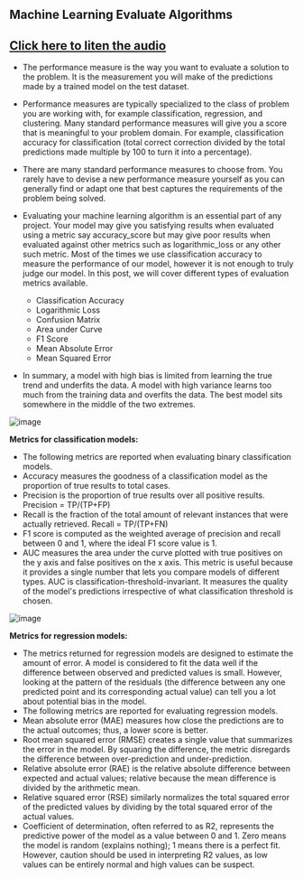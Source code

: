 ## Machine Learning Evaluate Algorithms
## [Click here to liten the audio]()

- The performance measure is the way you want to evaluate a solution to the problem. It is the measurement you will make of the predictions made by a trained model on the test dataset.
- Performance measures are typically specialized to the class of problem you are working with, for example classification, regression, and clustering. Many standard performance measures will give you a score that is meaningful to your problem domain. For example, classification accuracy for classification (total correct correction divided by the total predictions made multiple by 100 to turn it into a percentage).
- There are many standard performance measures to choose from. You rarely have to devise a new performance measure yourself as you can generally find or adapt one that best captures the requirements of the problem being solved.
- Evaluating your machine learning algorithm is an essential part of any project. Your model may give you satisfying results when evaluated using a metric say accuracy_score but may give poor results when evaluated against other metrics such as logarithmic_loss or any other such metric. Most of the times we use classification accuracy to measure the performance of our model, however it is not enough to truly judge our model. In this post, we will cover different types of evaluation metrics available.
   - Classification Accuracy
   - Logarithmic Loss
   - Confusion Matrix
   - Area under Curve
   - F1 Score
   - Mean Absolute Error
   - Mean Squared Error

- In summary, a model with high bias is limited from learning the true trend and underfits the data. A model with high variance learns too much from the training data and overfits the data. The best model sits somewhere in the middle of the two extremes.

![image](https://user-images.githubusercontent.com/79050917/144048495-8fc78381-66c9-49d2-9954-634e2fc8a53f.png)

**Metrics for classification models:**
- The following metrics are reported when evaluating binary classification models.
- Accuracy measures the goodness of a classification model as the proportion of true results to total cases.
- Precision is the proportion of true results over all positive results. Precision = TP/(TP+FP)
- Recall is the fraction of the total amount of relevant instances that were actually retrieved. Recall = TP/(TP+FN)
- F1 score is computed as the weighted average of precision and recall between 0 and 1, where the ideal F1 score value is 1.
- AUC measures the area under the curve plotted with true positives on the y axis and false positives on the x axis. This metric is useful because it provides a single number that lets you compare models of different types. AUC is classification-threshold-invariant. It measures the quality of the model's predictions irrespective of what classification threshold is chosen.

![image](https://user-images.githubusercontent.com/79050917/144048536-08b0c64f-ede4-44e2-adbf-72129bd4dfae.png)

**Metrics for regression models:**
- The metrics returned for regression models are designed to estimate the amount of error. A model is considered to fit the data well if the difference between observed and predicted values is small. However, looking at the pattern of the residuals (the difference between any one predicted point and its corresponding actual value) can tell you a lot about potential bias in the model.
- The following metrics are reported for evaluating regression models.
- Mean absolute error (MAE) measures how close the predictions are to the actual outcomes; thus, a lower score is better.
- Root mean squared error (RMSE) creates a single value that summarizes the error in the model. By squaring the difference, the metric disregards the difference between over-prediction and under-prediction.
- Relative absolute error (RAE) is the relative absolute difference between expected and actual values; relative because the mean difference is divided by the arithmetic mean.
- Relative squared error (RSE) similarly normalizes the total squared error of the predicted values by dividing by the total squared error of the actual values.
- Coefficient of determination, often referred to as R2, represents the predictive power of the model as a value between 0 and 1. Zero means the model is random (explains nothing); 1 means there is a perfect fit. However, caution should be used in interpreting R2 values, as low values can be entirely normal and high values can be suspect.
